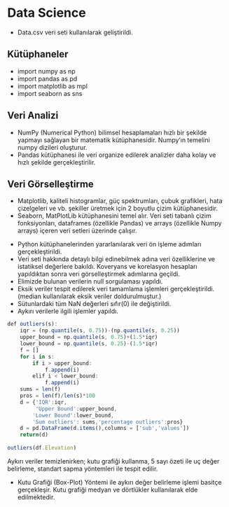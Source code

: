 # Data Science 
* Data.csv veri seti kullanılarak geliştirildi.
## Kütüphaneler 
* import numpy as np
* import pandas as pd 
* import matplotlib as mpl
* import seaborn as sns

## Veri Analizi 
* NumPy (Numerical Python) bilimsel hesaplamaları hızlı bir şekilde yapmayı sağlayan bir matematik kütüphanesidir. Numpy’ın temelini numpy dizileri oluşturur. 
* Pandas kütüphanesi ile veri organize edilerek analizler daha kolay ve hızlı şekilde gerçekleştirilir.

## Veri Görselleştirme
* Matplotlib, kaliteli histogramlar, güç spektrumları, çubuk grafikleri, hata çizelgeleri ve vb. şekiller üretmek için 2 boyutlu çizim kütüphanesidir.
* Seaborn, MatPlotLib kütüphanesini temel alır. Veri seti tabanlı çizim fonksiyonları, dataframes (özellikle Pandas) ve arrays (özellikle Numpy arrays) içeren veri setleri üzerinde çalışır. 



- Python kütüphanelerinden yararlanılarak veri ön işleme adımları gerçekleştirildi.
- Veri seti hakkında detaylı bilgi edinebilmek adına veri özelliklerine ve istatiksel değerlere bakıldı. Koveryans ve korelasyon hesapları yapıldıktan sonra veri görselleştirmek adımlarına geçildi. 
- Elimizde bulunan verilerin null sorgulaması yapıldı.
- Eksik veriler tespit edilerek veri tamamlama işlemleri gerçekleştirildi. (median kullanılarak eksik veriler doldurulmuştur.)
- Sütunlardaki tüm NaN değerleri  sıfır(0) ile değiştirildi.
- Aykırı verilerle ilgili işlemler yapıldı. 
```javascript
def outliers(s):
    iqr = (np.quantile(s, 0.75))-(np.quantile(s, 0.25))
    upper_bound = np.quantile(s, 0.75)+(1.5*iqr)
    lower_bound = np.quantile(s, 0.25)-(1.5*iqr)
    f = []
    for i in s:
        if i > upper_bound:
            f.append(i)
        elif i < lower_bound:
            f.append(i)
    sums = len(f)
    pros = len(f)/len(s)*100
    d = {'IQR':iqr,
         'Upper Bound':upper_bound,
        'Lower Bound':lower_bound,
        'Sum outliers': sums,'percentage outliers':pros}
    d = pd.DataFrame(d.items(),columns = ['sub','values'])
    return(d)
    
outliers(df.Elevation)
```
Aykırı veriler temizlenirken; kutu grafiği kullanma, 5 sayı özeti ile uç değer belirleme, standart sapma yöntemleri ile tespit edilir.
- Kutu Grafiği (Box-Plot) Yöntemi ile aykırı değer belirleme işlemi basitçe gerçekleşir. Kutu grafiği medyan ve dörtlükler kullanılarak elde edilmektedir.


